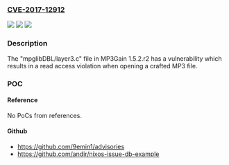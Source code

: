 ### [CVE-2017-12912](https://cve.mitre.org/cgi-bin/cvename.cgi?name=CVE-2017-12912)
![](https://img.shields.io/static/v1?label=Product&message=n%2Fa&color=blue)
![](https://img.shields.io/static/v1?label=Version&message=n%2Fa&color=blue)
![](https://img.shields.io/static/v1?label=Vulnerability&message=n%2Fa&color=brighgreen)

### Description

The "mpglibDBL/layer3.c" file in MP3Gain 1.5.2.r2 has a vulnerability which results in a read access violation when opening a crafted MP3 file.

### POC

#### Reference
No PoCs from references.

#### Github
- https://github.com/9emin1/advisories
- https://github.com/andir/nixos-issue-db-example

